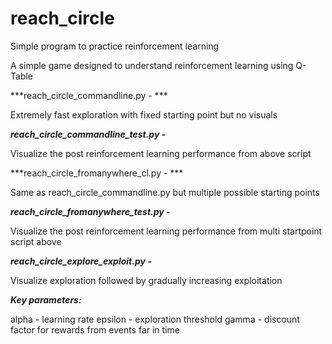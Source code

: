 # reach_circle
Simple program to practice reinforcement learning

A simple game designed to understand reinforcement learning using Q-Table

***reach_circle_commandline.py - ***

Extremely fast exploration with fixed starting point but no visuals

***reach_circle_commandline_test.py -***

Visualize the post reinforcement learning performance from above script

***reach_circle_fromanywhere_cl.py - ***

Same as reach_circle_commandline.py but multiple possible starting points

***reach_circle_fromanywhere_test.py -***

Visualize the post reinforcement learning performance from multi startpoint script above

***reach_circle_explore_exploit.py -***

Visualize exploration followed by gradually increasing exploitation 

***Key parameters:***

alpha - learning rate
epsilon - exploration threshold
gamma - discount factor for rewards from events far in time
